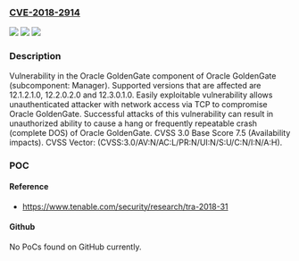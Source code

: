 ### [CVE-2018-2914](https://cve.mitre.org/cgi-bin/cvename.cgi?name=CVE-2018-2914)
![](https://img.shields.io/static/v1?label=Product&message=GoldenGate&color=blue)
![](https://img.shields.io/static/v1?label=Version&message=%3D%2012.1.2.1.0%20&color=brighgreen)
![](https://img.shields.io/static/v1?label=Vulnerability&message=Easily%20exploitable%20vulnerability%20allows%20unauthenticated%20attacker%20with%20network%20access%20via%20TCP%20to%20compromise%20Oracle%20GoldenGate.%20%20Successful%20attacks%20of%20this%20vulnerability%20can%20result%20in%20unauthorized%20ability%20to%20cause%20a%20hang%20or%20frequently%20repeatable%20crash%20(complete%20DOS)%20of%20Oracle%20GoldenGate.&color=brighgreen)

### Description

Vulnerability in the Oracle GoldenGate component of Oracle GoldenGate (subcomponent: Manager). Supported versions that are affected are 12.1.2.1.0, 12.2.0.2.0 and 12.3.0.1.0. Easily exploitable vulnerability allows unauthenticated attacker with network access via TCP to compromise Oracle GoldenGate. Successful attacks of this vulnerability can result in unauthorized ability to cause a hang or frequently repeatable crash (complete DOS) of Oracle GoldenGate. CVSS 3.0 Base Score 7.5 (Availability impacts). CVSS Vector: (CVSS:3.0/AV:N/AC:L/PR:N/UI:N/S:U/C:N/I:N/A:H).

### POC

#### Reference
- https://www.tenable.com/security/research/tra-2018-31

#### Github
No PoCs found on GitHub currently.

